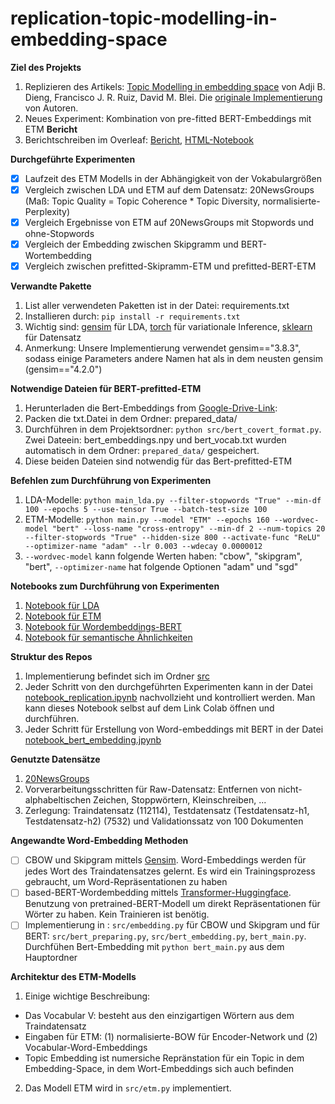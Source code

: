 # replication-topic-modelling-in-embedding-space

**Ziel des Projekts**
1. Replizieren des Artikels: [Topic Modelling in embedding space](https://arxiv.org/abs/1907.04907) von Adji B. Dieng, Francisco J. R. Ruiz, David M. Blei. Die [originale Implementierung](https://github.com/adjidieng/ETM) von Autoren. 
2. Neues Experiment: Kombination von pre-fitted BERT-Embeddings mit ETM
**Bericht**
1. Berichtschreiben im Overleaf: [Bericht](https://www.overleaf.com/read/wpfpwbxwwjhz), [HTML-Notebook](https://github.com/hanhluukim/replication-topic-modelling-in-embedding-space/blob/main/notebook_replication.html)

**Durchgeführte Experimenten**
- [x] Laufzeit des ETM Modells in der Abhängigkeit von der Vokabulargrößen
- [x] Vergleich zwischen LDA und ETM auf dem Datensatz: 20NewsGroups (Maß: Topic Quality = Topic Coherence * Topic Diversity, normalisierte-Perplexity)
- [x] Vergleich Ergebnisse von ETM auf 20NewsGroups mit Stopwords und ohne-Stopwords
- [x] Vergleich der Embedding zwischen Skipgramm und BERT-Wortembedding
- [x] Vergleich zwischen prefitted-Skipramm-ETM und prefitted-BERT-ETM

**Verwandte Pakette**
1. List aller verwendeten Paketten ist in der Datei: requirements.txt
2. Installieren durch: `pip install -r requirements.txt`
3. Wichtig sind: [gensim](https://radimrehurek.com/gensim/) für LDA, [torch](https://pytorch.org/docs/stable/torch.html) für variationale Inference, [sklearn](https://scikit-learn.org/stable/) für Datensatz
4. Anmerkung: Unsere Implementierung verwendet gensim=="3.8.3", sodass einige Parameters andere Namen hat als in dem neusten gensim (gensim=="4.2.0")

**Notwendige Dateien für BERT-prefitted-ETM**
1. Herunterladen die Bert-Embeddings from [Google-Drive-Link](https://drive.google.com/file/d/1aLLQCDFncdaedOS4pnB0-T6y0T7dHIck/view?usp=sharing): 
2. Packen die txt.Datei in dem Ordner: prepared_data/
3. Durchführen in dem Projektsordner: `python src/bert_covert_format.py`. Zwei Dateein: bert_embeddings.npy und bert_vocab.txt wurden automatisch in dem Ordner: `prepared_data/` gespeichert. 
4. Diese beiden Dateien sind notwendig für das Bert-prefitted-ETM

**Befehlen zum Durchführung von Experimenten**
1. LDA-Modelle: `python main_lda.py --filter-stopwords "True" --min-df 100 --epochs 5 --use-tensor True --batch-test-size 100` 
2. ETM-Modelle: `python main.py --model "ETM" --epochs 160 --wordvec-model "bert" --loss-name "cross-entropy" --min-df 2 --num-topics 20 --filter-stopwords "True" --hidden-size 800 --activate-func "ReLU" --optimizer-name "adam" --lr 0.003 --wdecay 0.0000012`
3. `--wordvec-model` kann folgende Werten haben: "cbow", "skipgram", "bert", `--optimizer-name` hat folgende Optionen "adam" und "sgd"

**Notebooks zum Durchführung von Experimenten**
1. [Notebook für LDA](https://github.com/hanhluukim/replication-topic-modelling-in-embedding-space/blob/main/notebook_topic_modelling_with_LDA.ipynb)
2. [Notebook für ETM](https://github.com/hanhluukim/replication-topic-modelling-in-embedding-space/blob/main/notebook_replication.ipynb)
3. [Notebook für Wordembeddings-BERT](https://github.com/hanhluukim/replication-topic-modelling-in-embedding-space/blob/main/notebook_bert_sentence_embeddings_to_word_embeddings.ipynb)
4. [Notebook für semantische Ähnlichkeiten](https://github.com/hanhluukim/replication-topic-modelling-in-embedding-space/blob/main/notebook_comparison_embeding_models.ipynb)

**Struktur des Repos**
1. Implementierung befindet sich im Ordner [src](https://github.com/hanhluukim/replication-topic-modelling-in-embedding-space/tree/main/src)
2. Jeder Schritt von den durchgeführten Experimenten kann in der Datei [notebook_replication.ipynb](https://github.com/hanhluukim/replication-topic-modelling-in-embedding-space/blob/main/notebook_replication.ipynb) nachvollzieht und kontrolliert werden. Man kann dieses Notebook selbst auf dem Link Colab öffnen und durchführen. 
3. Jeder Schritt für Erstellung von Word-embeddings mit BERT in der Datei [notebook_bert_embedding.jpynb](https://github.com/hanhluukim/replication-topic-modelling-in-embedding-space/blob/main/notebook_bert_sentence_embeddings_to_word_embeddings.ipynb)

**Genutzte Datensätze**
1. [20NewsGroups]()
2. Vorverarbeitungsschritten für Raw-Datensatz: Entfernen von nicht-alphabeltischen Zeichen, Stoppwörtern, Kleinschreiben, ...
3. Zerlegung: Traindatensatz (112114), Testdatensatz (Testdatensatz-h1, Testdatensatz-h2) (7532) und Validationssatz von 100 Dokumenten

**Angewandte Word-Embedding Methoden**
- [ ] CBOW und Skipgram mittels [Gensim](https://radimrehurek.com/gensim/). Word-Embeddings werden für jedes Wort des Traindatensatzes gelernt. Es wird ein Trainingsprozess gebraucht, um Word-Repräsentationen zu haben
- [ ] based-BERT-Wordembedding mittels [Transformer-Huggingface](https://huggingface.co/docs/transformers/installation). Benutzung von pretrained-BERT-Modell um direkt Repräsentationen für Wörter zu haben. Kein Trainieren ist benötig. 
- [ ] Implementierung in : `src/embedding.py` für CBOW und Skipgram und für BERT: `src/bert_preparing.py`, `src/bert_embedding.py`, `bert_main.py`. Durchfühen Bert-Embedding mit `python bert_main.py` aus dem Hauptordner

**Architektur des ETM-Modells**
1. Einige wichtige Beschreibung:

- Das Vocabular V: besteht aus den einzigartigen Wörtern aus dem Traindatensatz
- Eingaben für ETM: (1) normalisierte-BOW für Encoder-Network und (2) Vocabular-Word-Embeddings
- Topic Embedding ist numersiche Repränstation für ein Topic in dem Embedding-Space, in dem Wort-Embeddings sich auch befinden

2. Das Modell ETM wird in `src/etm.py` implementiert.
